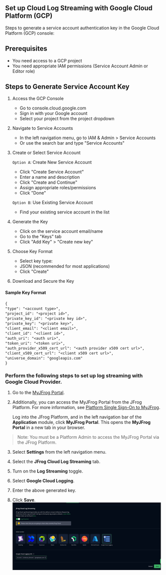 ## Set up Cloud Log Streaming with Google Cloud Platform (GCP)


Steps to generate a service account authentication key in the Google Cloud Platform (GCP) console:

## Prerequisites
* You need access to a GCP project
* You need appropriate IAM permissions (Service Account Admin or Editor role)

## Steps to Generate Service Account Key
1. Access the GCP Console
   * Go to console.cloud.google.com
   * Sign in with your Google account
   * Select your project from the project dropdown

2. Navigate to Service Accounts
   * In the left navigation menu, go to IAM & Admin > Service Accounts
   * Or use the search bar and type "Service Accounts"

3. Create or Select Service Account

   `Option A`: Create New Service Account
   * Click "Create Service Account"
   * Enter a name and description
   * Click "Create and Continue"
   * Assign appropriate roles/permissions
   * Click "Done"
   
   `Option B`: Use Existing Service Account
   * Find your existing service account in the list
4. Generate the Key
   * Click on the service account email/name
   * Go to the "Keys" tab
   * Click "Add Key" > "Create new key"

5. Choose Key Format
   * Select key type:
   * JSON (recommended for most applications)
   * Click "Create"

6. Download and Secure the Key

#### Sample Key Format

```
{
"type": "<account type>",
"project_id": "<project id>",
"private_key_id": "<private key id>",
"private_key": "<private key>",
"client_email": "<client email>",
"client_id": "<client id>",
"auth_uri": "<auth uri>",
"token_uri": "<token uri>",
"auth_provider_x509_cert_url": "<auth provider x509 cert url>",
"client_x509_cert_url": "<client x509 cert url>",
"universe_domain": "googleapis.com"
}
```

### Perform the following steps to set up log streaming with Google Cloud Provider.

1. Go to the [MyJFrog Portal](http://my.jfrog.com/).

2. Additionally, you can access the MyJFrog Portal from the JFrog Platform. For more information, see [Platform Single Sign-On to MyJFrog](https://jfrog.com/help/r/5H19DEVA7PsahAXH0xXNSg/_iPFuW3rDQk_mlAk9URBkQ).
   
   Log into the JFrog Platform, and in the left navigation bar of the **Application** module, click **MyJFrog Portal**.
   This opens the **MyJFrog Portal** in a new tab in your browser.
> Note: You must be a Platform Admin to access the MyJFrog Portal via the JFrog Platform.



3. Select **Settings** from the left navigation menu.

4. Select the **JFrog Cloud Log Streaming** tab.

5. Turn on the **Log Streaming** toggle.

6. Select **Google Cloud Logging**.

7. Enter the above generated key.

8. Click **Save**.
![gcp.png](assets/gcp.png)
